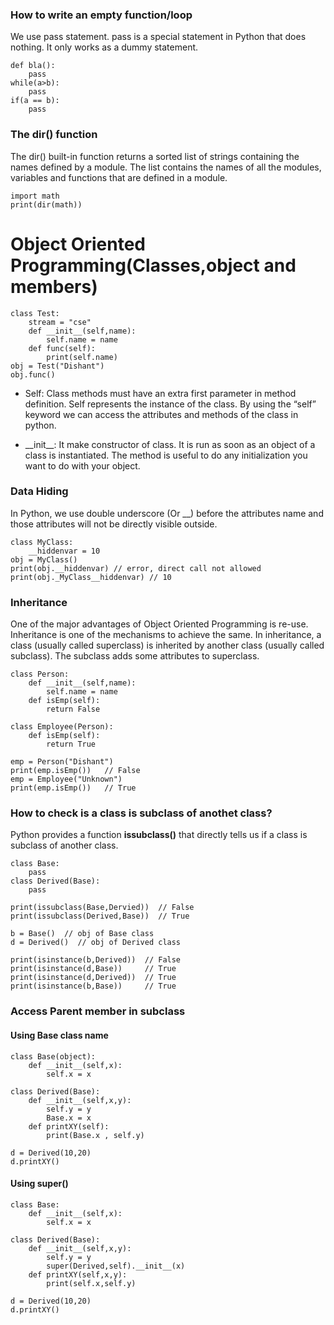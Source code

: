 ### How to write an empty function/loop
We use pass statement. pass is a special statement in Python that does nothing. It only works as a dummy statement.
>
    def bla():
        pass
    while(a>b):
        pass
    if(a == b):
        pass        

### The dir() function
The dir() built-in function returns a sorted list of strings containing the names defined by a module. The list contains the names of all the modules, variables and functions that are defined in a module.
>
    import math
    print(dir(math))

# Object Oriented Programming(Classes,object and members)

>
    class Test:           
        stream = "cse"    
        def __init__(self,name):
            self.name = name
        def func(self):   
            print(self.name)    
    obj = Test("Dishant") 
    obj.func()

- Self: Class methods must have an extra first parameter in method definition. Self represents the instance of the class. By using the “self” keyword we can access the attributes and methods of the class in python.

- \_\_init__: It make constructor of class. It is run as soon as an object of a class is instantiated. The method is useful to do any initialization you want to do with your object.

### Data Hiding

In Python, we use double underscore (Or __) before the attributes name and those attributes will not be directly visible outside.
>
    class MyClass:
        __hiddenvar = 10
    obj = MyClass()
    print(obj.__hiddenvar) // error, direct call not allowed
    print(obj._MyClass__hiddenvar) // 10

### Inheritance

One of the major advantages of Object Oriented Programming is re-use. Inheritance is one of the mechanisms to achieve the same. In inheritance, a class (usually called superclass) is inherited by another class (usually called subclass). The subclass adds some attributes to superclass.

>
    class Person:
        def __init__(self,name):
            self.name = name
        def isEmp(self):
            return False
    
    class Employee(Person):
        def isEmp(self):
            return True

    emp = Person("Dishant")
    print(emp.isEmp())   // False
    emp = Employee("Unknown")  
    print(emp.isEmp())   // True    

### How to check is a class is subclass of anothet class?

Python provides a function **issubclass()** that directly tells us if a class is subclass of another class.
>
    class Base:
        pass
    class Derived(Base):
        pass

    print(issubclass(Base,Dervied))  // False
    print(issubclass(Derived,Base))  // True

    b = Base()  // obj of Base class
    d = Derived()  // obj of Derived class

    print(isinstance(b,Derived))  // False
    print(isinstance(d,Base))     // True
    print(isinstance(d,Derived))  // True
    print(isinstance(b,Base))     // True

### Access Parent member in subclass

#### Using Base class name
>
    class Base(object):
        def __init__(self,x):
            self.x = x

    class Derived(Base):
        def __init__(self,x,y):
            self.y = y
            Base.x = x
        def printXY(self):
            print(Base.x , self.y) 

    d = Derived(10,20)
    d.printXY()

#### Using super()
>
    class Base:
        def __init__(self,x):
            self.x = x

    class Derived(Base):
        def __init__(self,x,y):
            self.y = y
            super(Derived,self).__init__(x)
        def printXY(self,x,y):
            print(self.x,self.y)
    
    d = Derived(10,20)
    d.printXY()